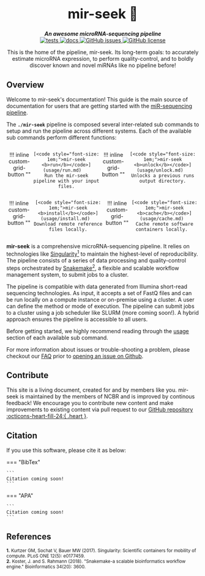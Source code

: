 <div align="center">

  <h1 style="font-size: 250%">mir-seek 🔬</h1>

  <b><i>An awesome microRNA-sequencing pipeline</i></b><br> 
  <a href="https://github.com/OpenOmics/mir-seek/actions/workflows/main.yaml">
    <img alt="tests" src="https://github.com/OpenOmics/mir-seek/workflows/tests/badge.svg">
  </a>
  <a href="https://github.com/OpenOmics/mir-seek/actions/workflows/docs.yml">
    <img alt="docs" src="https://github.com/OpenOmics/mir-seek/workflows/docs/badge.svg">
  </a>
  <a href="https://github.com/OpenOmics/mir-seek/issues">
    <img alt="GitHub issues" src="https://img.shields.io/github/issues/OpenOmics/mir-seek?color=brightgreen">
  </a>
  <a href="https://github.com/OpenOmics/mir-seek/blob/main/LICENSE">
    <img alt="GitHub license" src="https://img.shields.io/github/license/OpenOmics/mir-seek">
  </a>

  <p>
    This is the home of the pipeline, mir-seek. Its long-term goals: to accurately estimate microRNA expression, to perform quality-control, and to boldly discover known and novel miRNAs like no pipeline before!
  </p>

</div>  


## Overview
Welcome to mir-seek's documentation! This guide is the main source of documentation for users that are getting started with the [miR-sequencing pipeline](https://github.com/OpenOmics/mir-seek/). 

The **`./mir-seek`** pipeline is composed several inter-related sub commands to setup and run the pipeline across different systems. Each of the available sub commands perform different functions: 

<section align="center" markdown="1" style="display: flex; flex-wrap: row wrap; justify-content: space-around;">

!!! inline custom-grid-button ""

    [<code style="font-size: 1em;">mir-seek <b>run</b></code>](usage/run.md)   
    Run the mir-seek pipeline with your input files.

!!! inline custom-grid-button ""

    [<code style="font-size: 1em;">mir-seek <b>unlock</b></code>](usage/unlock.md)  
    Unlocks a previous runs output directory.

</section>

<section align="center" markdown="1" style="display: flex; flex-wrap: row wrap; justify-content: space-around;">


!!! inline custom-grid-button ""

    [<code style="font-size: 1em;">mir-seek <b>install</b></code>](usage/install.md)  
    Download remote reference files locally.


!!! inline custom-grid-button ""

    [<code style="font-size: 1em;">mir-seek <b>cache</b></code>](usage/cache.md)  
    Cache remote software containers locally.  

</section>

**mir-seek** is a comprehensive microRNA-sequencing pipeline. It relies on technologies like [Singularity<sup>1</sup>](https://singularity.lbl.gov/) to maintain the highest-level of reproducibility. The pipeline consists of a series of data processing and quality-control steps orchestrated by [Snakemake<sup>2</sup>](https://snakemake.readthedocs.io/en/stable/), a flexible and scalable workflow management system, to submit jobs to a cluster.

The pipeline is compatible with data generated from Illumina short-read sequencing technologies. As input, it accepts a set of FastQ files and can be run locally on a compute instance or on-premise using a cluster. A user can define the method or mode of execution. The pipeline can submit jobs to a cluster using a job scheduler like SLURM (more coming soon!). A hybrid approach ensures the pipeline is accessible to all users.

Before getting started, we highly recommend reading through the [usage](usage/run.md) section of each available sub command.

For more information about issues or trouble-shooting a problem, please checkout our [FAQ](faq/questions.md) prior to [opening an issue on Github](https://github.com/OpenOmics/mir-seek/issues).

## Contribute 

This site is a living document, created for and by members like you. mir-seek is maintained by the members of NCBR and is improved by continous feedback! We encourage you to contribute new content and make improvements to existing content via pull request to our [GitHub repository :octicons-heart-fill-24:{ .heart }](https://github.com/OpenOmics/mir-seek).

## Citation

If you use this software, please cite it as below:  

=== "BibTex"

    ```
    Citation coming soon!
    ```

=== "APA"

    ```
    Citation coming soon!
    ```

## References
<sup>**1.**  Kurtzer GM, Sochat V, Bauer MW (2017). Singularity: Scientific containers for mobility of compute. PLoS ONE 12(5): e0177459.</sup>  
<sup>**2.**  Koster, J. and S. Rahmann (2018). "Snakemake-a scalable bioinformatics workflow engine." Bioinformatics 34(20): 3600.</sup>  
